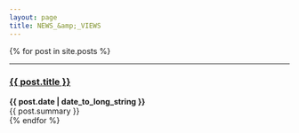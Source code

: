 ```yaml
---
layout: page
title: NEWS_&amp;_VIEWS
---
```


 {% for post in site.posts %}
 <hr>
  <article>
    <h3>
      <a href="{{ post.url }}">
        {{ post.title }}
      </a>
    </h3>
    <time datetime="{{ post.date | date: "%Y-%m-%d" }}"><b>{{ post.date | date_to_long_string }}</b></time>
    <br>
    {{ post.summary }}
  </article>
{% endfor %}